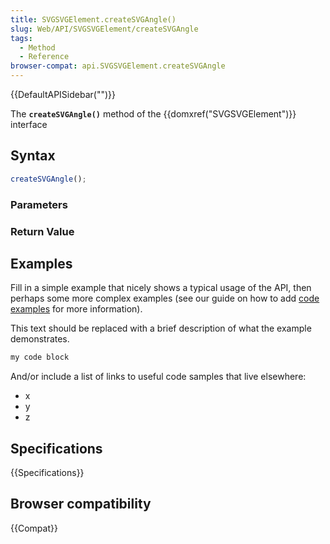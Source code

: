 ```yaml
---
title: SVGSVGElement.createSVGAngle()
slug: Web/API/SVGSVGElement/createSVGAngle
tags:
  - Method
  - Reference
browser-compat: api.SVGSVGElement.createSVGAngle
---
```

{{DefaultAPISidebar("")}}

The **`createSVGAngle()`** method of the {{domxref("SVGSVGElement")}} interface 

## Syntax

```js
createSVGAngle();
```

### Parameters



### Return Value



## Examples

Fill in a simple example that nicely shows a typical usage of the API, then perhaps some more complex examples (see our guide on how to add [code examples](/en-US/docs/MDN/Contribute/Structures/Code_examples) for more information).

This text should be replaced with a brief description of what the example demonstrates.

```js
my code block
```

And/or include a list of links to useful code samples that live elsewhere:

*   x
*   y
*   z

## Specifications

{{Specifications}}

## Browser compatibility

{{Compat}}


